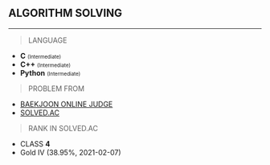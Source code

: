 ## ALGORITHM SOLVING
----
> LANGUAGE  
> 
- **C** <font size = "1">(Intermediate)</font>
- **C++** <font size = "1">(Intermediate)</font>
- **Python** <font size = "1">(Intermediate)</font>

> PROBLEM FROM

- [BAEKJOON ONLINE JUDGE](https://www.acmicpc.net/)
- [SOLVED.AC](https://solved.ac/)

> RANK IN SOLVED.AC

- CLASS **4**
- Gold IV (38.95%, 2021-02-07)

